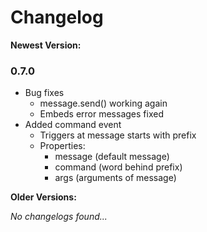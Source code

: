 # Changelog

__Newest Version:__
### 0.7.0

- Bug fixes
    - message.send() working again
    - Embeds error messages fixed
- Added command event
    - Triggers at message starts with prefix
    - Properties: 
        - message (default message)
        - command (word behind prefix)
        - args (arguments of message)


__Older Versions:__

_No changelogs found..._